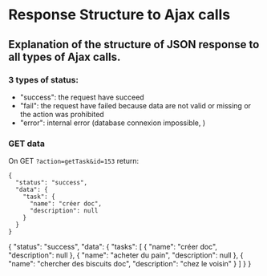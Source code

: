 # Response Structure to Ajax calls
## Explanation of the structure of JSON response to all types of Ajax calls.


### 3 types of status:
- "success": the request have succeed
- "fail": the request have failed because data are not valid or missing or the action was prohibited
- "error": internal error (database connexion impossible, )

### GET data
On GET `?action=getTask&id=153` return:

    {
      "status": "success",
      "data": {
        "task": {
          "name": "créer doc",
          "description": null
        }
      }
    }

{
  "status": "success",
  "data": {
    "tasks": [
      {
        "name": "créer doc",
        "description": null
      },
      {
        "name": "acheter du pain",
        "description": null
      },
      {
        "name": "chercher des biscuits doc",
        "description": "chez le voisin"
      }
    ]
  }
}